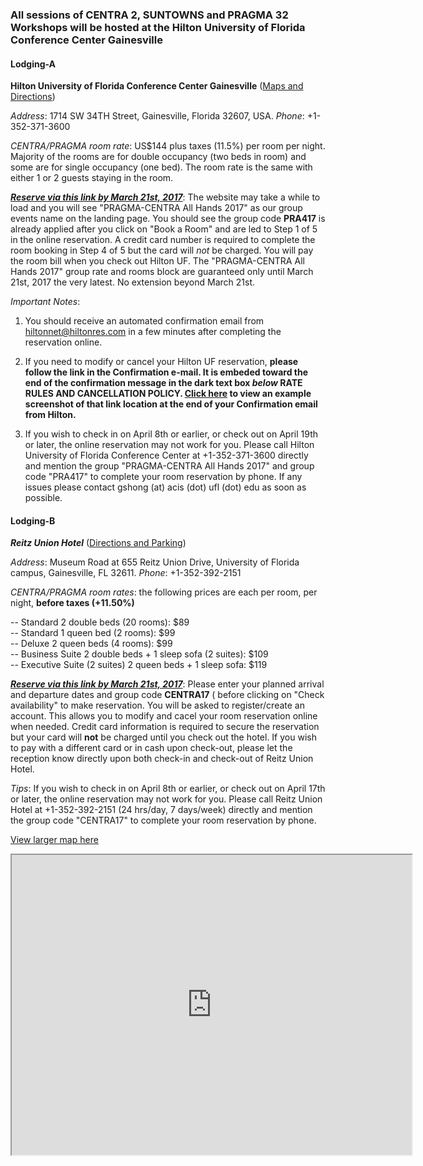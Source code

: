 ### All sessions of CENTRA 2, SUNTOWNS and PRAGMA 32 Workshops will be hosted at the Hilton University of Florida Conference Center Gainesville

<p> </p>

#### Lodging-A

<strong>Hilton University of Florida Conference Center Gainesville</strong> (<a href="http://www3.hilton.com/en/hotels/florida/hilton-university-of-florida-conference-center-gainesville-GVNCCHF/maps-directions/index.html" target="_blank">Maps and Directions</a>)<br />

<i>Address</i>: 1714 SW 34TH Street, Gainesville, Florida 32607, USA. <i>Phone</i>: +1-352-371-3600

<i> CENTRA/PRAGMA room rate</i>: US$144 plus taxes (11.5%) per room per night. Majority of the rooms are for double occupancy (two beds in room) and some are for single occupancy (one bed). The room rate is the same with either 1 or 2 guests staying in the room. 

**<i><a href=" http://www.hilton.com/en/hi/groups/personalized/G/GVNCCHF-PRA417-20170409/index.jhtml?WT.mc_id=POG" target="_blank">Reserve via this link by March 21st, 2017</a></i>**: The website may take a while to load and you will see "PRAGMA-CENTRA All Hands 2017" as our group events name on the landing page. You should see the group code <strong>PRA417</strong> is already applied after you click on "Book a Room" and are led to Step 1 of 5 in the online reservation. A credit card number is required to complete the room booking in Step 4 of 5 but the card will *not* be charged. You will pay the room bill when you check out Hilton UF. The "PRAGMA-CENTRA All Hands 2017" group rate and rooms block are guaranteed only until March 21st, 2017 the very latest. No extension beyond March 21st. 

<i>Important Notes</i>: 

1. You should receive an automated confirmation email from hiltonnet@hiltonres.com in a few minutes after completing the reservation online. 

2. If you need to modify or cancel your Hilton UF reservation, **please follow the link in the Confirmation e-mail. It is embeded toward the end of the confirmation message in the dark text box *below* RATE RULES AND CANCELLATION POLICY. [Click here](http://www.globalcentra.org/img/Hilton_modify_cancel.png) to view an example screenshot of that link location at the end of your Confirmation email from Hilton.**

3. If you wish to check in on April 8th or earlier, or check out on April 19th or later, the online reservation may not work for you. Please call Hilton University of Florida Conference Center at +1-352-371-3600 directly and mention the group "PRAGMA-CENTRA All Hands 2017" and group code "PRA417" to complete your room reservation by phone. If any issues please contact gshong (at) acis (dot) ufl (dot) edu as soon as possible.
<p>
</p>

#### Lodging-B

<strong><i> Reitz Union Hotel</i></strong> (<a href="https://www.union.ufl.edu/UnionHotel/Directions" target="_blank">Directions and Parking</a>)

<i>Address</i>: Museum Road at 655 Reitz Union Drive, University of Florida campus, Gainesville, FL 32611. <i>Phone</i>: +1-352-392-2151 

<i>CENTRA/PRAGMA room rates</i>: the following prices are each per room, per night, <strong>before taxes (+11.50%)</strong>

-- Standard 2 double beds (20 rooms): $89<br />-- Standard 1 queen bed (2 rooms): $99<br />-- Deluxe 2 queen beds (4 rooms): $99<br />-- Business Suite 2 double beds + 1 sleep sofa (2 suites): $109<br />-- Executive Suite (2 suites) 2 queen beds + 1 sleep sofa: $119

<strong><i><a href="https://www.union.ufl.edu/UnionHotel/OnlineReservationsandAvailability" target="_blank">Reserve via this link by March 21st, 2017</a></i></strong>: Please enter your planned arrival and departure dates and group code <strong>CENTRA17</strong> ( before clicking on "Check availability" to make reservation. You will be asked to register/create an account. This allows you to modify and cacel your room reservation online when needed. Credit card information is required to secure the reservation but your card will **not** be charged until you check out the hotel. If you wish to pay with a different card or in cash upon check-out, please let the reception know directly upon both check-in and check-out of Reitz Union Hotel.  

<i>Tips</i>: If you wish to check in on April 8th or earlier, or check out on April 17th or later, the online reservation may not work for you. Please call Reitz Union Hotel at +1-352-392-2151 (24 hrs/day, 7 days/week) directly and mention the group code "CENTRA17" to complete your room reservation by phone.

<a href="https://goo.gl/AjSyvS" target="_blank">View larger map here</a>

<iframe src="https://www.google.com/maps/d/embed?mid=1y8tewMB7Ku4CbS0yLdHUf7iQ4JU" width="640" height="480"></iframe>

